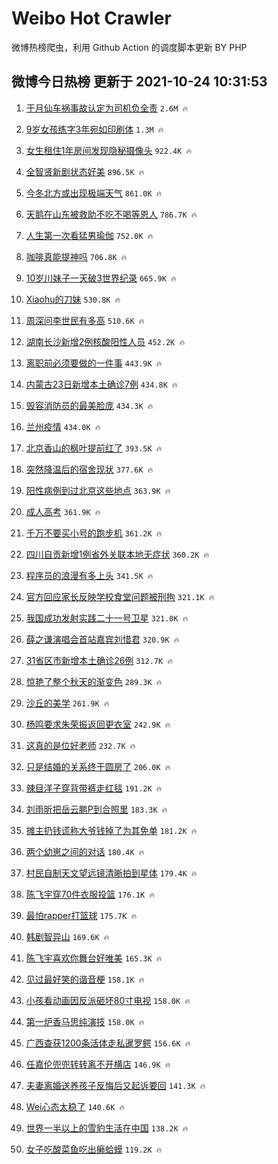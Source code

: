 # Weibo Hot Crawler 



微博热榜爬虫，利用 Github Action 的调度脚本更新 BY PHP 


## 微博今日热榜 更新于 2021-10-24 10:31:53 
1. [于月仙车祸事故认定为司机负全责](https://s.weibo.com/weibo?q=%23%E4%BA%8E%E6%9C%88%E4%BB%99%E8%BD%A6%E7%A5%B8%E4%BA%8B%E6%95%85%E8%AE%A4%E5%AE%9A%E4%B8%BA%E5%8F%B8%E6%9C%BA%E8%B4%9F%E5%85%A8%E8%B4%A3%23&Refer=top) `2.6M 🔥` 

1. [9岁女孩练字3年宛如印刷体](https://s.weibo.com/weibo?q=%239%E5%B2%81%E5%A5%B3%E5%AD%A9%E7%BB%83%E5%AD%973%E5%B9%B4%E5%AE%9B%E5%A6%82%E5%8D%B0%E5%88%B7%E4%BD%93%23&Refer=top) `1.3M 🔥` 

1. [女生租住1年房间发现隐秘摄像头](https://s.weibo.com/weibo?q=%23%E5%A5%B3%E7%94%9F%E7%A7%9F%E4%BD%8F1%E5%B9%B4%E6%88%BF%E9%97%B4%E5%8F%91%E7%8E%B0%E9%9A%90%E7%A7%98%E6%91%84%E5%83%8F%E5%A4%B4%23&Refer=top) `922.4K 🔥` 

1. [全智贤新剧状态好美](https://s.weibo.com/weibo?q=%23%E5%85%A8%E6%99%BA%E8%B4%A4%E6%96%B0%E5%89%A7%E7%8A%B6%E6%80%81%E5%A5%BD%E7%BE%8E%23&Refer=top) `896.5K 🔥` 

1. [今冬北方或出现极端天气](https://s.weibo.com/weibo?q=%23%E4%BB%8A%E5%86%AC%E5%8C%97%E6%96%B9%E6%88%96%E5%87%BA%E7%8E%B0%E6%9E%81%E7%AB%AF%E5%A4%A9%E6%B0%94%23&Refer=top) `861.0K 🔥` 

1. [天鹅在山东被救助不吃不喝等恩人](https://s.weibo.com/weibo?q=%23%E5%A4%A9%E9%B9%85%E5%9C%A8%E5%B1%B1%E4%B8%9C%E8%A2%AB%E6%95%91%E5%8A%A9%E4%B8%8D%E5%90%83%E4%B8%8D%E5%96%9D%E7%AD%89%E6%81%A9%E4%BA%BA%23&Refer=top) `786.7K 🔥` 

1. [人生第一次看猛男瑜伽](https://s.weibo.com/weibo?q=%23%E4%BA%BA%E7%94%9F%E7%AC%AC%E4%B8%80%E6%AC%A1%E7%9C%8B%E7%8C%9B%E7%94%B7%E7%91%9C%E4%BC%BD%23&Refer=top) `752.0K 🔥` 

1. [咖啡真能提神吗](https://s.weibo.com/weibo?q=%23%E5%92%96%E5%95%A1%E7%9C%9F%E8%83%BD%E6%8F%90%E7%A5%9E%E5%90%97%23&Refer=top) `706.8K 🔥` 

1. [10岁川妹子一天破3世界纪录](https://s.weibo.com/weibo?q=%2310%E5%B2%81%E5%B7%9D%E5%A6%B9%E5%AD%90%E4%B8%80%E5%A4%A9%E7%A0%B43%E4%B8%96%E7%95%8C%E7%BA%AA%E5%BD%95%23&Refer=top) `665.9K 🔥` 

1. [Xiaohu的刀妹](https://s.weibo.com/weibo?q=%23Xiaohu%E7%9A%84%E5%88%80%E5%A6%B9%23&Refer=top) `530.8K 🔥` 

1. [周深问李世民有多高](https://s.weibo.com/weibo?q=%23%E5%91%A8%E6%B7%B1%E9%97%AE%E6%9D%8E%E4%B8%96%E6%B0%91%E6%9C%89%E5%A4%9A%E9%AB%98%23&Refer=top) `510.6K 🔥` 

1. [湖南长沙新增2例核酸阳性人员](https://s.weibo.com/weibo?q=%23%E6%B9%96%E5%8D%97%E9%95%BF%E6%B2%99%E6%96%B0%E5%A2%9E2%E4%BE%8B%E6%A0%B8%E9%85%B8%E9%98%B3%E6%80%A7%E4%BA%BA%E5%91%98%23&Refer=top) `452.2K 🔥` 

1. [离职前必须要做的一件事](https://s.weibo.com/weibo?q=%23%E7%A6%BB%E8%81%8C%E5%89%8D%E5%BF%85%E9%A1%BB%E8%A6%81%E5%81%9A%E7%9A%84%E4%B8%80%E4%BB%B6%E4%BA%8B%23&Refer=top) `443.9K 🔥` 

1. [内蒙古23日新增本土确诊7例](https://s.weibo.com/weibo?q=%23%E5%86%85%E8%92%99%E5%8F%A423%E6%97%A5%E6%96%B0%E5%A2%9E%E6%9C%AC%E5%9C%9F%E7%A1%AE%E8%AF%8A7%E4%BE%8B%23&Refer=top) `434.8K 🔥` 

1. [毁容消防员的最美脸庞](https://s.weibo.com/weibo?q=%23%E6%AF%81%E5%AE%B9%E6%B6%88%E9%98%B2%E5%91%98%E7%9A%84%E6%9C%80%E7%BE%8E%E8%84%B8%E5%BA%9E%23&Refer=top) `434.3K 🔥` 

1. [兰州疫情](https://s.weibo.com/weibo?q=%23%E5%85%B0%E5%B7%9E%E7%96%AB%E6%83%85%23&Refer=top) `434.0K 🔥` 

1. [北京香山的枫叶提前红了](https://s.weibo.com/weibo?q=%23%E5%8C%97%E4%BA%AC%E9%A6%99%E5%B1%B1%E7%9A%84%E6%9E%AB%E5%8F%B6%E6%8F%90%E5%89%8D%E7%BA%A2%E4%BA%86%23&Refer=top) `393.5K 🔥` 

1. [突然降温后的宿舍现状](https://s.weibo.com/weibo?q=%23%E7%AA%81%E7%84%B6%E9%99%8D%E6%B8%A9%E5%90%8E%E7%9A%84%E5%AE%BF%E8%88%8D%E7%8E%B0%E7%8A%B6%23&Refer=top) `377.6K 🔥` 

1. [阳性病例到过北京这些地点](https://s.weibo.com/weibo?q=%23%E9%98%B3%E6%80%A7%E7%97%85%E4%BE%8B%E5%88%B0%E8%BF%87%E5%8C%97%E4%BA%AC%E8%BF%99%E4%BA%9B%E5%9C%B0%E7%82%B9%23&Refer=top) `363.9K 🔥` 

1. [成人高考](https://s.weibo.com/weibo?q=%23%E6%88%90%E4%BA%BA%E9%AB%98%E8%80%83%23&Refer=top) `361.9K 🔥` 

1. [千万不要买小号的跑步机](https://s.weibo.com/weibo?q=%23%E5%8D%83%E4%B8%87%E4%B8%8D%E8%A6%81%E4%B9%B0%E5%B0%8F%E5%8F%B7%E7%9A%84%E8%B7%91%E6%AD%A5%E6%9C%BA%23&Refer=top) `361.2K 🔥` 

1. [四川自贡新增1例省外关联本地无症状](https://s.weibo.com/weibo?q=%23%E5%9B%9B%E5%B7%9D%E8%87%AA%E8%B4%A1%E6%96%B0%E5%A2%9E1%E4%BE%8B%E7%9C%81%E5%A4%96%E5%85%B3%E8%81%94%E6%9C%AC%E5%9C%B0%E6%97%A0%E7%97%87%E7%8A%B6%23&Refer=top) `360.2K 🔥` 

1. [程序员的浪漫有多上头](https://s.weibo.com/weibo?q=%23%E7%A8%8B%E5%BA%8F%E5%91%98%E7%9A%84%E6%B5%AA%E6%BC%AB%E6%9C%89%E5%A4%9A%E4%B8%8A%E5%A4%B4%23&Refer=top) `341.5K 🔥` 

1. [官方回应家长反映学校食堂问题被刑拘](https://s.weibo.com/weibo?q=%23%E5%AE%98%E6%96%B9%E5%9B%9E%E5%BA%94%E5%AE%B6%E9%95%BF%E5%8F%8D%E6%98%A0%E5%AD%A6%E6%A0%A1%E9%A3%9F%E5%A0%82%E9%97%AE%E9%A2%98%E8%A2%AB%E5%88%91%E6%8B%98%23&Refer=top) `321.1K 🔥` 

1. [我国成功发射实践二十一号卫星](https://s.weibo.com/weibo?q=%23%E6%88%91%E5%9B%BD%E6%88%90%E5%8A%9F%E5%8F%91%E5%B0%84%E5%AE%9E%E8%B7%B5%E4%BA%8C%E5%8D%81%E4%B8%80%E5%8F%B7%E5%8D%AB%E6%98%9F%23&Refer=top) `321.0K 🔥` 

1. [薛之谦演唱会首站嘉宾刘惜君](https://s.weibo.com/weibo?q=%23%E8%96%9B%E4%B9%8B%E8%B0%A6%E6%BC%94%E5%94%B1%E4%BC%9A%E9%A6%96%E7%AB%99%E5%98%89%E5%AE%BE%E5%88%98%E6%83%9C%E5%90%9B%23&Refer=top) `320.9K 🔥` 

1. [31省区市新增本土确诊26例](https://s.weibo.com/weibo?q=%2331%E7%9C%81%E5%8C%BA%E5%B8%82%E6%96%B0%E5%A2%9E%E6%9C%AC%E5%9C%9F%E7%A1%AE%E8%AF%8A26%E4%BE%8B%23&Refer=top) `312.7K 🔥` 

1. [惊艳了整个秋天的渐变色](https://s.weibo.com/weibo?q=%23%E6%83%8A%E8%89%B3%E4%BA%86%E6%95%B4%E4%B8%AA%E7%A7%8B%E5%A4%A9%E7%9A%84%E6%B8%90%E5%8F%98%E8%89%B2%23&Refer=top) `289.3K 🔥` 

1. [沙丘的美学](https://s.weibo.com/weibo?q=%23%E6%B2%99%E4%B8%98%E7%9A%84%E7%BE%8E%E5%AD%A6%23&Refer=top) `261.9K 🔥` 

1. [杨鸣要求朱荣振返回更衣室](https://s.weibo.com/weibo?q=%23%E6%9D%A8%E9%B8%A3%E8%A6%81%E6%B1%82%E6%9C%B1%E8%8D%A3%E6%8C%AF%E8%BF%94%E5%9B%9E%E6%9B%B4%E8%A1%A3%E5%AE%A4%23&Refer=top) `242.9K 🔥` 

1. [这真的是位好老师](https://s.weibo.com/weibo?q=%23%E8%BF%99%E7%9C%9F%E7%9A%84%E6%98%AF%E4%BD%8D%E5%A5%BD%E8%80%81%E5%B8%88%23&Refer=top) `232.7K 🔥` 

1. [只是结婚的关系终于圆房了](https://s.weibo.com/weibo?q=%23%E5%8F%AA%E6%98%AF%E7%BB%93%E5%A9%9A%E7%9A%84%E5%85%B3%E7%B3%BB%E7%BB%88%E4%BA%8E%E5%9C%86%E6%88%BF%E4%BA%86%23&Refer=top) `206.0K 🔥` 

1. [辣目洋子穿背带裤走红毯](https://s.weibo.com/weibo?q=%23%E8%BE%A3%E7%9B%AE%E6%B4%8B%E5%AD%90%E7%A9%BF%E8%83%8C%E5%B8%A6%E8%A3%A4%E8%B5%B0%E7%BA%A2%E6%AF%AF%23&Refer=top) `191.2K 🔥` 

1. [刘雨昕把岳云鹏P到合照里](https://s.weibo.com/weibo?q=%23%E5%88%98%E9%9B%A8%E6%98%95%E6%8A%8A%E5%B2%B3%E4%BA%91%E9%B9%8FP%E5%88%B0%E5%90%88%E7%85%A7%E9%87%8C%23&Refer=top) `183.3K 🔥` 

1. [摊主扔钱谎称大爷钱掉了为其免单](https://s.weibo.com/weibo?q=%23%E6%91%8A%E4%B8%BB%E6%89%94%E9%92%B1%E8%B0%8E%E7%A7%B0%E5%A4%A7%E7%88%B7%E9%92%B1%E6%8E%89%E4%BA%86%E4%B8%BA%E5%85%B6%E5%85%8D%E5%8D%95%23&Refer=top) `181.2K 🔥` 

1. [两个幼崽之间的对话](https://s.weibo.com/weibo?q=%23%E4%B8%A4%E4%B8%AA%E5%B9%BC%E5%B4%BD%E4%B9%8B%E9%97%B4%E7%9A%84%E5%AF%B9%E8%AF%9D%23&Refer=top) `180.4K 🔥` 

1. [村民自制天文望远镜清晰拍到星体](https://s.weibo.com/weibo?q=%23%E6%9D%91%E6%B0%91%E8%87%AA%E5%88%B6%E5%A4%A9%E6%96%87%E6%9C%9B%E8%BF%9C%E9%95%9C%E6%B8%85%E6%99%B0%E6%8B%8D%E5%88%B0%E6%98%9F%E4%BD%93%23&Refer=top) `179.4K 🔥` 

1. [陈飞宇穿70件衣服投篮](https://s.weibo.com/weibo?q=%23%E9%99%88%E9%A3%9E%E5%AE%87%E7%A9%BF70%E4%BB%B6%E8%A1%A3%E6%9C%8D%E6%8A%95%E7%AF%AE%23&Refer=top) `176.1K 🔥` 

1. [最怕rapper打篮球](https://s.weibo.com/weibo?q=%23%E6%9C%80%E6%80%95rapper%E6%89%93%E7%AF%AE%E7%90%83%23&Refer=top) `175.7K 🔥` 

1. [韩剧智异山](https://s.weibo.com/weibo?q=%23%E9%9F%A9%E5%89%A7%E6%99%BA%E5%BC%82%E5%B1%B1%23&Refer=top) `169.6K 🔥` 

1. [陈飞宇喜欢你舞台好唯美](https://s.weibo.com/weibo?q=%23%E9%99%88%E9%A3%9E%E5%AE%87%E5%96%9C%E6%AC%A2%E4%BD%A0%E8%88%9E%E5%8F%B0%E5%A5%BD%E5%94%AF%E7%BE%8E%23&Refer=top) `165.3K 🔥` 

1. [见过最好笑的谐音梗](https://s.weibo.com/weibo?q=%23%E8%A7%81%E8%BF%87%E6%9C%80%E5%A5%BD%E7%AC%91%E7%9A%84%E8%B0%90%E9%9F%B3%E6%A2%97%23&Refer=top) `158.1K 🔥` 

1. [小孩看动画因反派砸坏80寸电视](https://s.weibo.com/weibo?q=%23%E5%B0%8F%E5%AD%A9%E7%9C%8B%E5%8A%A8%E7%94%BB%E5%9B%A0%E5%8F%8D%E6%B4%BE%E7%A0%B8%E5%9D%8F80%E5%AF%B8%E7%94%B5%E8%A7%86%23&Refer=top) `158.0K 🔥` 

1. [第一炉香马思纯演技](https://s.weibo.com/weibo?q=%23%E7%AC%AC%E4%B8%80%E7%82%89%E9%A6%99%E9%A9%AC%E6%80%9D%E7%BA%AF%E6%BC%94%E6%8A%80%23&Refer=top) `158.0K 🔥` 

1. [广西查获1200条活体走私暹罗鳄](https://s.weibo.com/weibo?q=%23%E5%B9%BF%E8%A5%BF%E6%9F%A5%E8%8E%B71200%E6%9D%A1%E6%B4%BB%E4%BD%93%E8%B5%B0%E7%A7%81%E6%9A%B9%E7%BD%97%E9%B3%84%23&Refer=top) `156.6K 🔥` 

1. [任嘉伦兜兜转转离不开横店](https://s.weibo.com/weibo?q=%23%E4%BB%BB%E5%98%89%E4%BC%A6%E5%85%9C%E5%85%9C%E8%BD%AC%E8%BD%AC%E7%A6%BB%E4%B8%8D%E5%BC%80%E6%A8%AA%E5%BA%97%23&Refer=top) `146.9K 🔥` 

1. [夫妻离婚送养孩子反悔后又起诉要回](https://s.weibo.com/weibo?q=%23%E5%A4%AB%E5%A6%BB%E7%A6%BB%E5%A9%9A%E9%80%81%E5%85%BB%E5%AD%A9%E5%AD%90%E5%8F%8D%E6%82%94%E5%90%8E%E5%8F%88%E8%B5%B7%E8%AF%89%E8%A6%81%E5%9B%9E%23&Refer=top) `141.3K 🔥` 

1. [Wei心态太稳了](https://s.weibo.com/weibo?q=%23Wei%E5%BF%83%E6%80%81%E5%A4%AA%E7%A8%B3%E4%BA%86%23&Refer=top) `140.6K 🔥` 

1. [世界一半以上的雪豹生活在中国](https://s.weibo.com/weibo?q=%23%E4%B8%96%E7%95%8C%E4%B8%80%E5%8D%8A%E4%BB%A5%E4%B8%8A%E7%9A%84%E9%9B%AA%E8%B1%B9%E7%94%9F%E6%B4%BB%E5%9C%A8%E4%B8%AD%E5%9B%BD%23&Refer=top) `138.2K 🔥` 

1. [女子吃酸菜鱼吃出癞蛤蟆](https://s.weibo.com/weibo?q=%23%E5%A5%B3%E5%AD%90%E5%90%83%E9%85%B8%E8%8F%9C%E9%B1%BC%E5%90%83%E5%87%BA%E7%99%9E%E8%9B%A4%E8%9F%86%23&Refer=top) `119.2K 🔥` 

